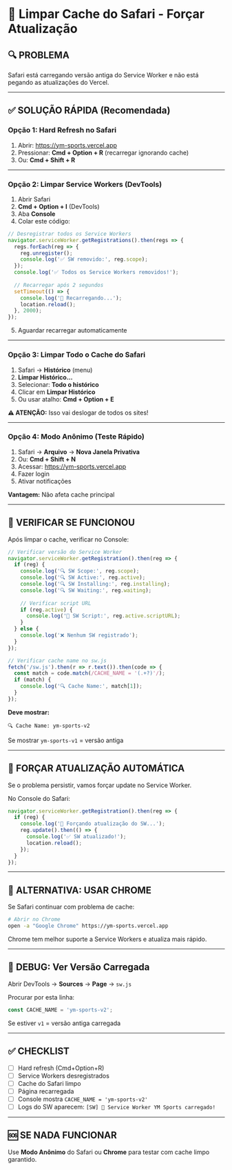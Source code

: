 # 🧹 Limpar Cache do Safari - Forçar Atualização

## 🔍 PROBLEMA

Safari está carregando versão antiga do Service Worker e não está pegando as atualizações do Vercel.

---

## ✅ SOLUÇÃO RÁPIDA (Recomendada)

### **Opção 1: Hard Refresh no Safari**

1. Abrir: https://ym-sports.vercel.app
2. Pressionar: **Cmd + Option + R** (recarregar ignorando cache)
3. Ou: **Cmd + Shift + R**

---

### **Opção 2: Limpar Service Workers (DevTools)**

1. Abrir Safari
2. **Cmd + Option + I** (DevTools)
3. Aba **Console**
4. Colar este código:

```javascript
// Desregistrar todos os Service Workers
navigator.serviceWorker.getRegistrations().then(regs => {
  regs.forEach(reg => {
    reg.unregister();
    console.log('✅ SW removido:', reg.scope);
  });
  console.log('✅ Todos os Service Workers removidos!');
  
  // Recarregar após 2 segundos
  setTimeout(() => {
    console.log('🔄 Recarregando...');
    location.reload();
  }, 2000);
});
```

5. Aguardar recarregar automaticamente

---

### **Opção 3: Limpar Todo o Cache do Safari**

1. Safari → **Histórico** (menu)
2. **Limpar Histórico...**
3. Selecionar: **Todo o histórico**
4. Clicar em **Limpar Histórico**
5. Ou usar atalho: **Cmd + Option + E**

**⚠️ ATENÇÃO:** Isso vai deslogar de todos os sites!

---

### **Opção 4: Modo Anônimo (Teste Rápido)**

1. Safari → **Arquivo** → **Nova Janela Privativa**
2. Ou: **Cmd + Shift + N**
3. Acessar: https://ym-sports.vercel.app
4. Fazer login
5. Ativar notificações

**Vantagem:** Não afeta cache principal

---

## 🔧 VERIFICAR SE FUNCIONOU

Após limpar o cache, verificar no Console:

```javascript
// Verificar versão do Service Worker
navigator.serviceWorker.getRegistration().then(reg => {
  if (reg) {
    console.log('🔍 SW Scope:', reg.scope);
    console.log('🔍 SW Active:', reg.active);
    console.log('🔍 SW Installing:', reg.installing);
    console.log('🔍 SW Waiting:', reg.waiting);
    
    // Verificar script URL
    if (reg.active) {
      console.log('📄 SW Script:', reg.active.scriptURL);
    }
  } else {
    console.log('❌ Nenhum SW registrado');
  }
});

// Verificar cache name no sw.js
fetch('/sw.js').then(r => r.text()).then(code => {
  const match = code.match(/CACHE_NAME = '(.+?)'/);
  if (match) {
    console.log('🔍 Cache Name:', match[1]);
  }
});
```

**Deve mostrar:**
```
🔍 Cache Name: ym-sports-v2
```

Se mostrar `ym-sports-v1` = versão antiga

---

## 🚀 FORÇAR ATUALIZAÇÃO AUTOMÁTICA

Se o problema persistir, vamos forçar update no Service Worker.

No Console do Safari:

```javascript
navigator.serviceWorker.getRegistration().then(reg => {
  if (reg) {
    console.log('🔄 Forçando atualização do SW...');
    reg.update().then(() => {
      console.log('✅ SW atualizado!');
      location.reload();
    });
  }
});
```

---

## 📱 ALTERNATIVA: USAR CHROME

Se Safari continuar com problema de cache:

```bash
# Abrir no Chrome
open -a "Google Chrome" https://ym-sports.vercel.app
```

Chrome tem melhor suporte a Service Workers e atualiza mais rápido.

---

## 🐛 DEBUG: Ver Versão Carregada

Abrir DevTools → **Sources** → **Page** → `sw.js`

Procurar por esta linha:
```javascript
const CACHE_NAME = 'ym-sports-v2';
```

Se estiver `v1` = versão antiga carregada

---

## ✅ CHECKLIST

- [ ] Hard refresh (Cmd+Option+R)
- [ ] Service Workers desregistrados
- [ ] Cache do Safari limpo
- [ ] Página recarregada
- [ ] Console mostra `CACHE_NAME = 'ym-sports-v2'`
- [ ] Logs do SW aparecem: `[SW] 🚀 Service Worker YM Sports carregado!`

---

## 🆘 SE NADA FUNCIONAR

Use **Modo Anônimo** do Safari ou **Chrome** para testar com cache limpo garantido.

